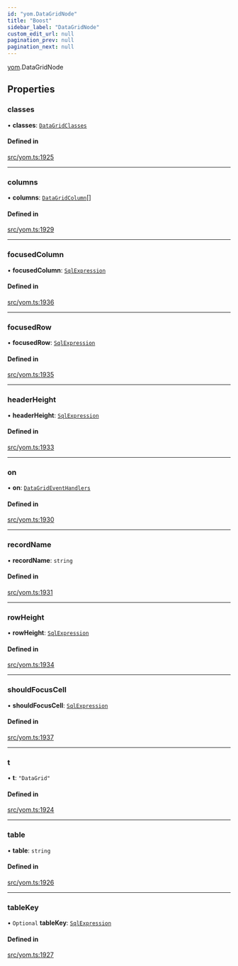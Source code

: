 ```yaml
---
id: "yom.DataGridNode"
title: "Boost"
sidebar_label: "DataGridNode"
custom_edit_url: null
pagination_prev: null
pagination_next: null
---
```


[yom](../namespaces/yom.md).DataGridNode

## Properties

### classes

• **classes**: [`DataGridClasses`](yom.DataGridClasses.md)

#### Defined in

[src/yom.ts:1925](https://github.com/yolmio/boost/blob/5cada48/src/yom.ts#L1925)

___

### columns

• **columns**: [`DataGridColumn`](yom.DataGridColumn.md)[]

#### Defined in

[src/yom.ts:1929](https://github.com/yolmio/boost/blob/5cada48/src/yom.ts#L1929)

___

### focusedColumn

• **focusedColumn**: [`SqlExpression`](../namespaces/yom.md#sqlexpression)

#### Defined in

[src/yom.ts:1936](https://github.com/yolmio/boost/blob/5cada48/src/yom.ts#L1936)

___

### focusedRow

• **focusedRow**: [`SqlExpression`](../namespaces/yom.md#sqlexpression)

#### Defined in

[src/yom.ts:1935](https://github.com/yolmio/boost/blob/5cada48/src/yom.ts#L1935)

___

### headerHeight

• **headerHeight**: [`SqlExpression`](../namespaces/yom.md#sqlexpression)

#### Defined in

[src/yom.ts:1933](https://github.com/yolmio/boost/blob/5cada48/src/yom.ts#L1933)

___

### on

• **on**: [`DataGridEventHandlers`](yom.DataGridEventHandlers.md)

#### Defined in

[src/yom.ts:1930](https://github.com/yolmio/boost/blob/5cada48/src/yom.ts#L1930)

___

### recordName

• **recordName**: `string`

#### Defined in

[src/yom.ts:1931](https://github.com/yolmio/boost/blob/5cada48/src/yom.ts#L1931)

___

### rowHeight

• **rowHeight**: [`SqlExpression`](../namespaces/yom.md#sqlexpression)

#### Defined in

[src/yom.ts:1934](https://github.com/yolmio/boost/blob/5cada48/src/yom.ts#L1934)

___

### shouldFocusCell

• **shouldFocusCell**: [`SqlExpression`](../namespaces/yom.md#sqlexpression)

#### Defined in

[src/yom.ts:1937](https://github.com/yolmio/boost/blob/5cada48/src/yom.ts#L1937)

___

### t

• **t**: ``"DataGrid"``

#### Defined in

[src/yom.ts:1924](https://github.com/yolmio/boost/blob/5cada48/src/yom.ts#L1924)

___

### table

• **table**: `string`

#### Defined in

[src/yom.ts:1926](https://github.com/yolmio/boost/blob/5cada48/src/yom.ts#L1926)

___

### tableKey

• `Optional` **tableKey**: [`SqlExpression`](../namespaces/yom.md#sqlexpression)

#### Defined in

[src/yom.ts:1927](https://github.com/yolmio/boost/blob/5cada48/src/yom.ts#L1927)
